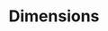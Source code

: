 ---
layout: default
bigquery: https://console.cloud.google.com/bigquery?p=covid-19-dimensions-ai&page=table&d=data&t=publications
contributors: Digital Science, https://www.digital-science.com/
cost: Free for personal, non-commercial use.
description: Dimensions contains more than 100 million publications, ranging from
  articles published in scholarly journals, books and book chapters, to preprints
  and conference proceedings. All publications are contextualized with linked data
  sets, funding, publications, patents, clinical trials, and policy documents. You
  can also view associated categories, funders, institutions, and researcher profiles.
documentation: https://docs.dimensions.ai/bigquery/index.html
last_edit: 04/05/2022, 18:55:39
location: https://www.dimensions.ai/products/free/
maintained_by: Digital Science, https://www.digital-science.com/
schema_fields:
- research_org_city_names
- issue
- repository_url
- language
- funder_org_state_codes
- conference
- funding_gbp
- external_ids
- expiration_year
- filing_year
- associated_publication_id
- kind
- citations_count
- mesh_terms
- organisation_details
- associated_publication_arxiv_id
- publisher
- grant_number
- granted_date
- category_bra
- research_org_state_codes
- category_for
- citations
- year
- end_year
- original_assignee
- funding_cad
- established
- acronym
- associated_publication_doi
- publication_ids
- funder_countries
- created_date
- original_assignee_countries
- aliases
- acknowledgements
- journal
- funding_nzd
- category_sdg
- category_hra
- citation_string
- labels
- date_inserted
- assignee_countries
- current_assignee_countries
- funding_details
- pmid
- wikipedia_url
- original_abstract
- registry
- inventor_names
- metrics
- current_assignee_orgs
- altmetrics
- types
- pmcid
- associated_publication_pmid
- investigators
- conditions
- proceedings_title
- abstract
- editors
- priority_year
- acronyms
- research_orgs
- journal_lists
- legal_events
- relationships
- funding_amount
- funding_aud
- concepts
- funder_orgs
- authors
- repository_id
- end_date
- parent_id
- open_access_categories
- book_series_title
- embargo_date
- brief_title
- date
- resulting_publication_ids
- current_assignee
- interventions
- doi
- original_assignee_orgs
- name
- filing_status
- arxiv_id
- reference_ids
- category_icrp_ct
- family_count
- expiration_date
- research_org_state_names
- category_rcdc
- cpc
- assignee_orgs
- funder_org_countries
- volume
- date_imported_gbq
- foa_number
- funding_jpy
- date_print
- category_hrcs_rac
- mesh_headings
- funding_cny
- original_title
- subtitles
- start_date
- address
- funding_chf
- research_org_countries
- type
- funding_currency
- phase
- date_normal
- funder_org_acronyms
- researcher_ids
- granted_year
- funder_org_cities
- links
- priority_date
- family_members_ids
- gender
- repository_name
- date_modified
- ipcr
- title
- source_id
- eisbn
- supporting_grant_ids
- associated_grant_ids
- description
- license
- resulting_publication_doi
- start_year
- funding_usd
- date_online
- patent_ids
- funder_org
- pages
- publication_date
- category_hrcs_hc
- clinical_trial_ids
- active_years
- open_access_categories_v2
- isbn
- research_org_cities
- jurisdiction
- linkout
- status
- email_address
- filing_date
- legal_status
- cited_by_ids
- family_id
- id
- book_title
- publication_year
- funding_eur
- application_number
- category_uoa
- categories
- research_org_country_names
- category_icrp_cso
shortname: dimensions
tags:
- scholarly literature
- patents
- funding
- clinical trials
- academic profiles
terms_of_use: 'Use of both the Dimensions COVID-19 dataset and full Dimensions dataset
  are subject to the Dimensions Terms of use: https://www.dimensions.ai/policies-terms-legal '
title: Dimensions
uuid: dcff88bd-fe6b-4fdb-8159-809bf9d7bc1c
---
